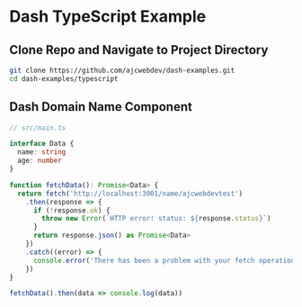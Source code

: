 # Dash TypeScript Example

## Clone Repo and Navigate to Project Directory

```bash
git clone https://github.com/ajcwebdev/dash-examples.git
cd dash-examples/typescript
```

## Dash Domain Name Component

```ts
// src/main.ts

interface Data {
  name: string
  age: number
}

function fetchData(): Promise<Data> {
  return fetch('http://localhost:3001/name/ajcwebdevtest')
    .then(response => {
      if (!response.ok) {
        throw new Error(`HTTP error! status: ${response.status}`)
      }
      return response.json() as Promise<Data>
    })
    .catch((error) => {
      console.error('There has been a problem with your fetch operation:', error)
    })
}

fetchData().then(data => console.log(data))
```